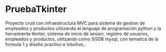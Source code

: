 # PruebaTkinter
Proyecto crud con infraestructura MVC para sistema de gestion de empleados y productos utilizando el lenguaje de programación python y la herramienta tkinter, sistema de inicio de sesion, registro de usuarios, empleados y productos, utilizando como SGDB mysql, con tematica de la formula 1 y diseño practico e intuitivo,.
